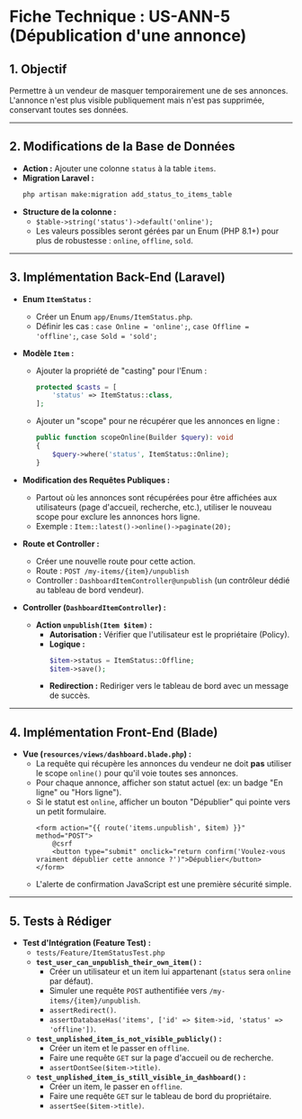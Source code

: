 # Fiche Technique : US-ANN-5 (Dépublication d'une annonce)

## 1. Objectif
Permettre à un vendeur de masquer temporairement une de ses annonces. L'annonce n'est plus visible publiquement mais n'est pas supprimée, conservant toutes ses données.

---
## 2. Modifications de la Base de Données

- **Action :** Ajouter une colonne `status` à la table `items`.
- **Migration Laravel :**
  ```bash
  php artisan make:migration add_status_to_items_table
  ```
- **Structure de la colonne :**
  - `$table->string('status')->default('online');`
  - Les valeurs possibles seront gérées par un Enum (PHP 8.1+) pour plus de robustesse : `online`, `offline`, `sold`.

---
## 3. Implémentation Back-End (Laravel)

- **Enum `ItemStatus` :**
  - Créer un Enum `app/Enums/ItemStatus.php`.
  - Définir les cas : `case Online = 'online';`, `case Offline = 'offline';`, `case Sold = 'sold';`

- **Modèle `Item` :**
  - Ajouter la propriété de "casting" pour l'Enum :
    ```php
    protected $casts = [
        'status' => ItemStatus::class,
    ];
    ```
  - Ajouter un "scope" pour ne récupérer que les annonces en ligne :
    ```php
    public function scopeOnline(Builder $query): void
    {
        $query->where('status', ItemStatus::Online);
    }
    ```

- **Modification des Requêtes Publiques :**
  - Partout où les annonces sont récupérées pour être affichées aux utilisateurs (page d'accueil, recherche, etc.), utiliser le nouveau scope pour exclure les annonces hors ligne.
  - Exemple : `Item::latest()->online()->paginate(20);`

- **Route et Controller :**
  - Créer une nouvelle route pour cette action.
  - Route : `POST /my-items/{item}/unpublish`
  - Controller : `DashboardItemController@unpublish` (un contrôleur dédié au tableau de bord vendeur).

- **Controller (`DashboardItemController`) :**
  - **Action `unpublish(Item $item)` :**
    - **Autorisation :** Vérifier que l'utilisateur est le propriétaire (Policy).
    - **Logique :**
      ```php
      $item->status = ItemStatus::Offline;
      $item->save();
      ```
    - **Redirection :** Rediriger vers le tableau de bord avec un message de succès.

---
## 4. Implémentation Front-End (Blade)

- **Vue (`resources/views/dashboard.blade.php`) :**
  - La requête qui récupère les annonces du vendeur ne doit **pas** utiliser le scope `online()` pour qu'il voie toutes ses annonces.
  - Pour chaque annonce, afficher son statut actuel (ex: un badge "En ligne" ou "Hors ligne").
  - Si le statut est `online`, afficher un bouton "Dépublier" qui pointe vers un petit formulaire.
    ```blade
    <form action="{{ route('items.unpublish', $item) }}" method="POST">
        @csrf
        <button type="submit" onclick="return confirm('Voulez-vous vraiment dépublier cette annonce ?')">Dépublier</button>
    </form>
    ```
  - L'alerte de confirmation JavaScript est une première sécurité simple.

---
## 5. Tests à Rédiger

- **Test d'Intégration (Feature Test) :**
  - `tests/Feature/ItemStatusTest.php`
  - **`test_user_can_unpublish_their_own_item()` :**
    - Créer un utilisateur et un item lui appartenant (`status` sera `online` par défaut).
    - Simuler une requête `POST` authentifiée vers `/my-items/{item}/unpublish`.
    - `assertRedirect()`.
    - `assertDatabaseHas('items', ['id' => $item->id, 'status' => 'offline'])`.
  - **`test_unplished_item_is_not_visible_publicly()` :**
    - Créer un item et le passer en `offline`.
    - Faire une requête `GET` sur la page d'accueil ou de recherche.
    - `assertDontSee($item->title)`.
  - **`test_unplished_item_is_still_visible_in_dashboard()` :**
    - Créer un item, le passer en `offline`.
    - Faire une requête `GET` sur le tableau de bord du propriétaire.
    - `assertSee($item->title)`.
